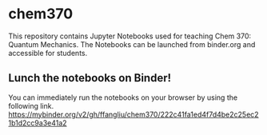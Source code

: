 # chem370

This repository contains Jupyter Notebooks used for teaching Chem 370: Quantum Mechanics. The Notebooks can be launched from binder.org and accessible for students.

## Lunch the notebooks on Binder! 
You can immediately run the notebooks on your browser by using the following link.
https://mybinder.org/v2/gh/ffangliu/chem370/222c41fa1ed4f7d4be2c25ec21b1d2cc9a3e41a2
